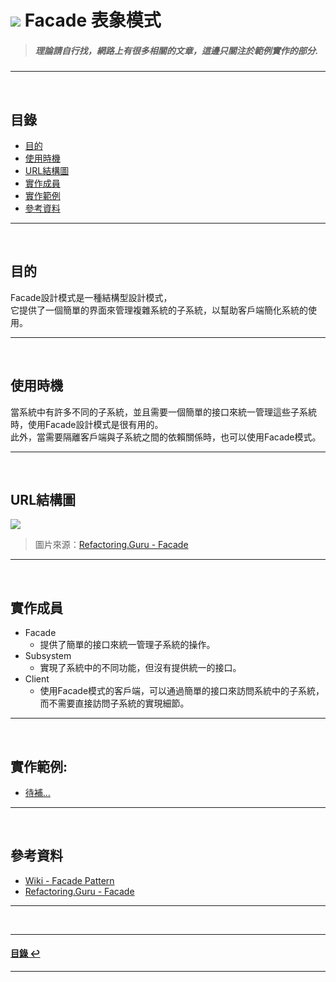# ![](https://drive.google.com/uc?id=10INx5_pkhMcYRdx_OO4rXNXxcsvPtBYq) Facade 表象模式  
> ##### 理論請自行找，網路上有很多相關的文章，這邊只關注於範例實作的部分.

---
<br>

<!--ts-->
## 目錄
* [目的](#目的)
* [使用時機](#使用時機)
* [URL結構圖](#url結構圖)
* [實作成員](#實作成員)
* [實作範例](#實作範例)
* [參考資料](#參考資料)
<!--te-->

---
<br>

## 目的
Facade設計模式是一種結構型設計模式，<br>
它提供了一個簡單的界面來管理複雜系統的子系統，以幫助客戶端簡化系統的使用。

---
<br>

## 使用時機
當系統中有許多不同的子系統，並且需要一個簡單的接口來統一管理這些子系統時，使用Facade設計模式是很有用的。<br>
此外，當需要隔離客戶端與子系統之間的依賴關係時，也可以使用Facade模式。

---
<br>

## URL結構圖
![](https://drive.google.com/uc?id=1zbYjV-d-9HoPVirmfaH0GmdDVTzRV76T)
> 圖片來源：[Refactoring.Guru - Facade](https://refactoring.guru/design-patterns/facade)

---
<br>

## 實作成員
* Facade
  * 提供了簡單的接口來統一管理子系統的操作。
* Subsystem
  * 實現了系統中的不同功能，但沒有提供統一的接口。
* Client
  * 使用Facade模式的客戶端，可以通過簡單的接口來訪問系統中的子系統，而不需要直接訪問子系統的實現細節。

---
<br>

## 實作範例:
- [待補...]() 

---
<br>

## 參考資料
* [Wiki - Facade Pattern](https://en.wikipedia.org/wiki/Facade_pattern) <br>
* [Refactoring.Guru - Facade](https://refactoring.guru/design-patterns/facade) <br>

---
<br>

---
<!--ts-->
#### [目錄 ↩](#目錄)
<!--te-->
---
